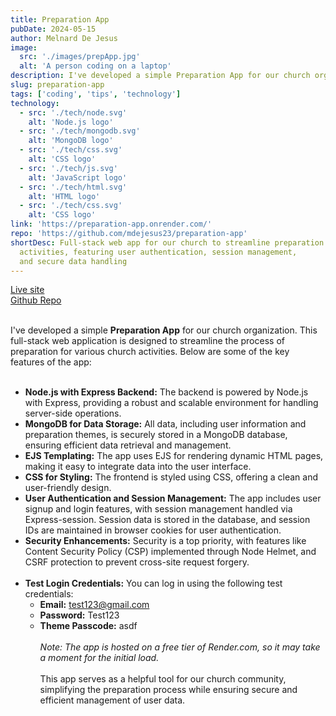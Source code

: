 ```yaml
---
title: Preparation App
pubDate: 2024-05-15
author: Melnard De Jesus
image:
  src: './images/prepApp.jpg'
  alt: 'A person coding on a laptop'
description: I've developed a simple Preparation App for our church organization. This full-stack web application is designed to streamline the process of preparation for various church activities. Below are some of the key features of the app
slug: preparation-app
tags: ['coding', 'tips', 'technology']
technology:
  - src: './tech/node.svg'
    alt: 'Node.js logo'
  - src: './tech/mongodb.svg'
    alt: 'MongoDB logo'
  - src: './tech/css.svg'
    alt: 'CSS logo'
  - src: './tech/js.svg'
    alt: 'JavaScript logo'
  - src: './tech/html.svg'
    alt: 'HTML logo'
  - src: './tech/css.svg'
    alt: 'CSS logo'
link: 'https://preparation-app.onrender.com/'
repo: 'https://github.com/mdejesus23/preparation-app'
shortDesc: Full-stack web app for our church to streamline preparation for
  activities, featuring user authentication, session management,
  and secure data handling
---
```


<a href="https://preparation-app.onrender.com/" target="_blank" class="text-lblue">Live site</a>
<br>
<a href="https://github.com/mdejesus23/preparation-app" target="_blank" class="text-lblue">Github Repo</a>
<br>
<br>

I've developed a simple **Preparation App** for our church organization. This full-stack web application is designed to streamline the process of preparation for various church activities. Below are some of the key features of the app:
<br>
<br>

- **<i class="fab fa-node-js text-lblue"></i> Node.js with Express Backend:** The backend is powered by Node.js with Express, providing a robust and scalable environment for handling server-side operations.
- **<i class="fas fa-database text-lblue"></i> MongoDB for Data Storage:** All data, including user information and preparation themes, is securely stored in a MongoDB database, ensuring efficient data retrieval and management.
- **<i class="fas fa-file-code text-lblue"></i> EJS Templating:** The app uses EJS for rendering dynamic HTML pages, making it easy to integrate data into the user interface.
- **<i class="fas fa-paint-brush text-lblue"></i> CSS for Styling:** The frontend is styled using CSS, offering a clean and user-friendly design.
- **<i class="fas fa-lock text-lblue"></i> User Authentication and Session Management:** The app includes user signup and login features, with session management handled via Express-session. Session data is stored in the database, and session IDs are maintained in browser cookies for user authentication.
- **<i class="fas fa-shield-alt text-lblue"></i> Security Enhancements:** Security is a top priority, with features like Content Security Policy (CSP) implemented through Node Helmet, and CSRF protection to prevent cross-site request forgery.
  <br>
  <br>
- **<i class="fas fa-user-check  text-lblue"></i> Test Login Credentials:** You can log in
  using the following test credentials:
  - **Email:** <span class="text-lblue">test123@gmail.com</span>
  - **Password:** <span class="text-lblue">Test123</span>
  - **Theme Passcode:** <span class="text-lblue">asdf</span>
    <br>
    <br>
    _Note: The app is hosted on a free tier of Render.com, so it may take a moment for the initial load._
    <br>
    <br>
    This app serves as a helpful tool for our church community, simplifying the preparation process while ensuring secure and efficient management of user data.
